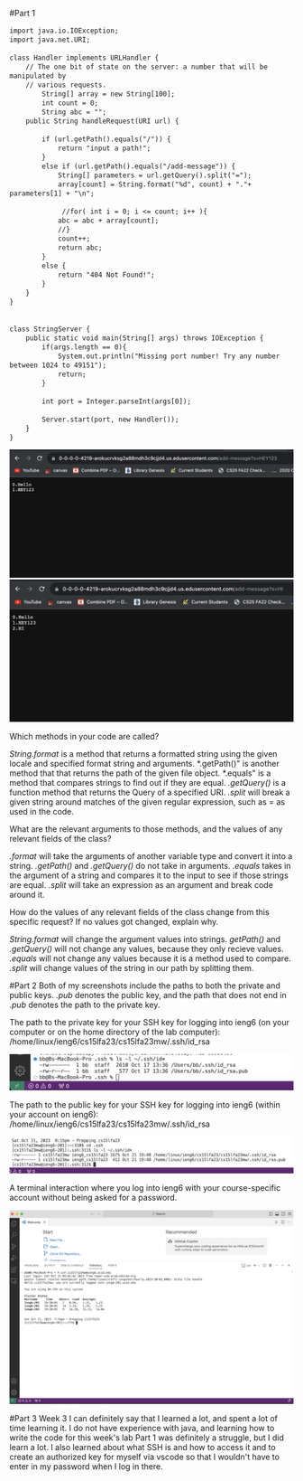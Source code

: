 #Part 1
```
import java.io.IOException;
import java.net.URI;

class Handler implements URLHandler {
    // The one bit of state on the server: a number that will be manipulated by
    // various requests.
        String[] array = new String[100];
        int count = 0;
        String abc = "";
    public String handleRequest(URI url) {
        
        if (url.getPath().equals("/")) {
            return "input a path!";
        }
        else if (url.getPath().equals("/add-message")) {
            String[] parameters = url.getQuery().split("=");
            array[count] = String.format("%d", count) + "."+ parameters[1] + "\n";
             
             //for( int i = 0; i <= count; i++ ){
            abc = abc + array[count]; 
            //}
            count++;
            return abc;
        }
        else {
            return "404 Not Found!";
        }
    }
}


class StringServer {
    public static void main(String[] args) throws IOException {
        if(args.length == 0){
            System.out.println("Missing port number! Try any number between 1024 to 49151");
            return;
        }

        int port = Integer.parseInt(args[0]);

        Server.start(port, new Handler());
    }
}
```
![Image](ss1.png)
![Image](ss2.png)

Which methods in your code are called?

*String.format* is a method that returns a formatted string using the given locale and specified format string and arguments. *.getPath()" is another method that that returns the path of the given file object. 
*.equals" is a method that compares strings to find out if they are equal. *.getQuery()* is a function method that returns the Query of a specified URI. *.split* will break a given string around matches of the given 
regular expression, such as = as used in the code.

What are the relevant arguments to those methods, and the values of any relevant fields of the class?

*.format* will take the arguments of another variable type and convert it into a string. *.getPath()* and *.getQuery()* do not take in arguments. *.equals* takes in the argument of a string and compares it to the input to see
if those strings are equal. *.split* will take an expression as an argument and break code around it. 

How do the values of any relevant fields of the class change from this specific request? If no values got changed, explain why.

*String.format* will change the argument values into strings. *getPath()* and *.getQuery()* will not change any values, because they only recieve values. *.equals* will not change any values because it is a method used to compare. 
*.split* will change values of the string in our path by splitting them.

#Part 2
Both of my screenshots include the paths to both the private and public keys. *.pub* denotes the public key, and the path that does not end in *.pub* denotes the path to the private key.

The path to the private key for your SSH key for logging into ieng6 (on your computer or on the home directory of the lab computer):
/home/linux/ieng6/cs15lfa23/cs15lfa23mw/.ssh/id_rsa

![Image](ss3.png)


The path to the public key for your SSH key for logging into ieng6 (within your account on ieng6):
/home/linux/ieng6/cs15lfa23/cs15lfa23mw/.ssh/id_rsa

![Image](ss4.png)

A terminal interaction where you log into ieng6 with your course-specific account without being asked for a password.

![Image](ss5.png)

#Part 3
Week 3 I can definitely say that I learned a lot, and spent a lot of time learning it. I do not have experience with java, and learning how to write the code for this week's lab Part 1 was definitely a struggle, but I did learn a lot. I also learned about what SSH is and how to access it and to create an authorized key for myself via vscode so that I wouldn't have to enter in my password when I log in there.
